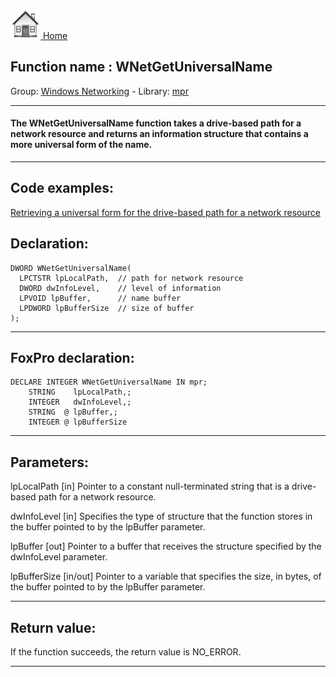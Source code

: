 [<img src="../../images/home.png"> Home ](https://github.com/VFPX/Win32API)  

## Function name : WNetGetUniversalName
Group: [Windows Networking](../../functions_group.md#Windows_Networking)  -  Library: [mpr](../../../libraries.md#mpr)  
***  


#### The WNetGetUniversalName function takes a drive-based path for a network resource and returns an information structure that contains a more universal form of the name. 
***  


## Code examples:
[Retrieving a universal form for the drive-based path for a network resource](../../samples/sample_317.md)  

## Declaration:
```foxpro  
DWORD WNetGetUniversalName(
  LPCTSTR lpLocalPath,  // path for network resource
  DWORD dwInfoLevel,    // level of information
  LPVOID lpBuffer,      // name buffer
  LPDWORD lpBufferSize  // size of buffer
);  
```  
***  


## FoxPro declaration:
```foxpro  
DECLARE INTEGER WNetGetUniversalName IN mpr;
	STRING    lpLocalPath,;
	INTEGER   dwInfoLevel,;
	STRING  @ lpBuffer,;
	INTEGER @ lpBufferSize  
```  
***  


## Parameters:
lpLocalPath 
[in] Pointer to a constant null-terminated string that is a drive-based path for a network resource. 

dwInfoLevel 
[in] Specifies the type of structure that the function stores in the buffer pointed to by the lpBuffer parameter. 

lpBuffer 
[out] Pointer to a buffer that receives the structure specified by the dwInfoLevel parameter. 

lpBufferSize 
[in/out] Pointer to a variable that specifies the size, in bytes, of the buffer pointed to by the lpBuffer parameter.   
***  


## Return value:
If the function succeeds, the return value is NO_ERROR.  
***  

